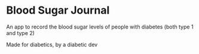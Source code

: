 # Blood Sugar Journal
An app to record the blood sugar levels of people with diabetes (both type 1 and type 2)

Made for diabetics, by a diabetic dev